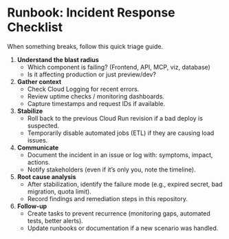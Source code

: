 # Runbook: Incident Response Checklist

When something breaks, follow this quick triage guide.

1. **Understand the blast radius**
   - Which component is failing? (Frontend, API, MCP, viz, database)
   - Is it affecting production or just preview/dev?
2. **Gather context**
   - Check Cloud Logging for recent errors.
   - Review uptime checks / monitoring dashboards.
   - Capture timestamps and request IDs if available.
3. **Stabilize**
   - Roll back to the previous Cloud Run revision if a bad deploy is suspected.
   - Temporarily disable automated jobs (ETL) if they are causing load issues.
4. **Communicate**
   - Document the incident in an issue or log with: symptoms, impact, actions.
   - Notify stakeholders (even if it’s only you, note the timeline).
5. **Root cause analysis**
   - After stabilization, identify the failure mode (e.g., expired secret, bad
     migration, quota limit).
   - Record findings and remediation steps in this repository.
6. **Follow-up**
   - Create tasks to prevent recurrence (monitoring gaps, automated tests,
     better alerts).
   - Update runbooks or documentation if a new scenario was handled.
